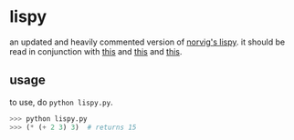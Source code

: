 # lispy
an updated and heavily commented version of [norvig's lispy](http://norvig.com/lispy.html). it should be read in conjunction with [this](http://pythonpracticeprojects.com/lisp.html) and [this](http://www.michaelnielsen.org/ddi/lisp-as-the-maxwells-equations-of-software/) and [this](https://maryrosecook.com/blog/post/little-lisp-interpreter).

## usage
to use, do `python lispy.py`.
```python
>>> python lispy.py
>>> (* (+ 2 3) 3)  # returns 15
```

